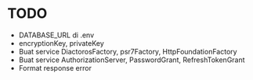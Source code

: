 # TODO

- DATABASE_URL di .env
- encryptionKey, privateKey
- Buat service DiactorosFactory, psr7Factory, HttpFoundationFactory
- Buat service AuthorizationServer, PasswordGrant, RefreshTokenGrant
- Format response error
